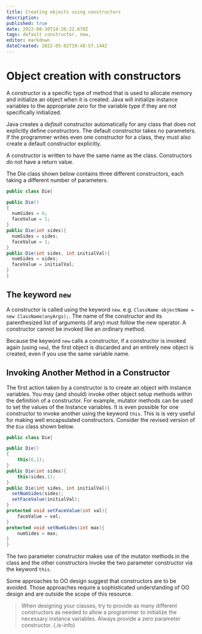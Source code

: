 ```yaml
---
title: Creating objects using constructors
description: 
published: true
date: 2022-08-30T14:26:22.670Z
tags: default constructor, new, 
editor: markdown
dateCreated: 2022-05-02T19:48:57.144Z
---
```



# Object creation with constructors

A constructor is a specific type of method that is used to allocate memory and initialize an object when it is created. Java will initialize instance variables to the appropriate *zero* for the variable type if they are not specifically initialized.  

Java creates a *default* constructor automatically for any class that does not explicitly define constructors. The default constructor takes no parameters. If the programmer writes even one constructor for a class, they must also create a default constructor explicitly.

A constructor is written to have  the same name as the class. Constructors do not have a return value.

The Die class shown below contains three different constructors, each taking a different number of parameters. 


```java
public class Die{

public Die()
{
  numSides = 6;
  faceValue = 1;
}
public Die(int sides){
  numSides = sides;
  faceValue = 1;
}
public Die(int sides, int initialVal){
  numSides = sides;
  faceValue = initialVal;
}
}
```

## The keyword `new` 

A constructor is called using the keyword `new`.  e.g. `ClassName objectName = new ClassName(anyArgs);`. The name of the constructor and its parenthesized list of arguments (if any) must follow the new operator.  A constructor cannot be invoked like an ordinary method.

Because the keyword `new` calls a constructor,  if a constructor is invoked again (using `new`), the first object is discarded and an entirely new object is created, even if you use the same variable name.


## Invoking Another Method in a Constructor

The first action taken by a constructor is to create an object with instance variables. 
You may (and should) invoke other object setup methods within the definition of a constructor.  For example, mutator methods can be used to set the values of the Instance variables. It is even possible for one constructor to invoke another using the keyword `this`. This is is very useful for making well encapsulated constructors.   Consider the revised version of the `Die` class shown below.

```Java
public class Die{

public Die()
{
	this(6,1);
}
public Die(int sides){
	this(sides,1);
}
public Die(int sides, int initialVal){
  setNumSides(sides);
  setFaceValue(initialVal);
}
protected void setFaceValue(int val){
	faceValue = val;
}
protected void setNumSides(int max){
	numSides = max;
}
}
```

The two parameter constructor makes use of the mutator methods in the class and the other constructors invoke the two parameter constructor via the keyword `this`.  

Some approaches to OO design suggest that constructors are to be avoided.   Those approaches require a sophisticated understanding of OO design and  are outside the scope of this resource. 

> When designing your classes, try to provide as many different constructors as needed to allow a programmer to initialize the necessary instance variables.  Always provide a zero parameter constructor.
{.is-info}




 
